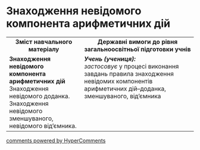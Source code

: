 <div id="hypercomments_widget" class="js-hypercomments-widget invisible"></div>

# Знаходження невідомого компонента арифметичних дій
<table>
  <tr>
    <td width="40%" align="center"><b>Зміст навчального матеріалу<b></td>
    <td width="60%" align="center"><b>Державні вимоги до рівня загальноосвітньої підготовки учнів</b></td>
  </tr>
  <tr>
    <td width="40%" style="vertical-align:top !important;"><b>Знаходження невідомого компонента арифметичних дій</b><br>
Знаходження невідомого доданка.<br>
Знаходження невідомого зменшуваного, невідомого від’ємника.<br></td>
    <td width="60%" style="vertical-align:top !important;"><i><b>Учень (учениця):</b></i><br>
<i>застосовує</i> у процесі виконання завдань правила знаходження невідомих компонентів арифметичних дій–доданка, зменшуваного, від’ємника<br></td>
  </tr>
</table>

<div class="js-hypercomments-container">
    <a href="http://hypercomments.com" class="hc-link" title="comments widget">comments powered by HyperComments</a>
</div>